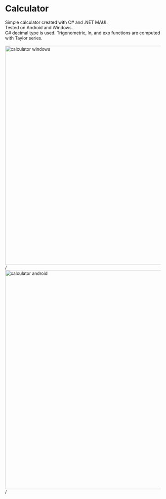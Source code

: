 # Calculator
Simple calculator created with C# and .NET MAUI.\
Tested on Android and Windows.\
C# decimal type is used. Trigonometric, ln, and exp functions are computed with Taylor series.\
\
<img width="710" alt="calculator windows" src="https://user-images.githubusercontent.com/85678491/202491271-e5d4b427-921a-4cd9-8640-4dcef4c42e56.png">/
<img width="710" alt="calculator android" src="https://user-images.githubusercontent.com/18709797/202583007-fde47c24-e05b-4c12-a0df-31812c7a5fa3.png">/
